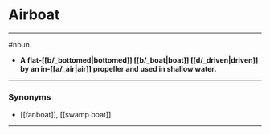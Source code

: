 # Airboat
---
#noun
- **A flat-[[b/_bottomed|bottomed]] [[b/_boat|boat]] [[d/_driven|driven]] by an in-[[a/_air|air]] propeller and used in shallow water.**
---
### Synonyms
- [[fanboat]], [[swamp boat]]
---
